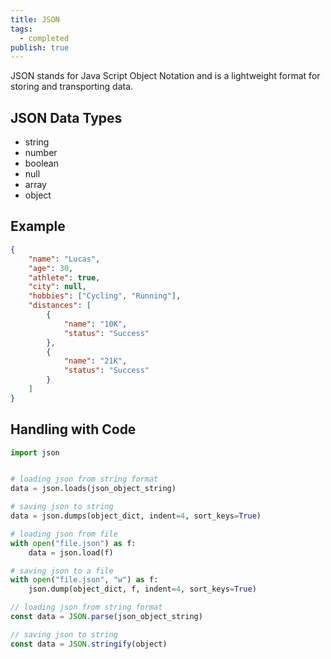 ```yaml
---
title: JSON
tags:
  - completed
publish: true
---
```

JSON stands for Java Script Object Notation and is a lightweight format for storing and transporting data.

## JSON Data Types

- string
- number
- boolean
- null
- array
- object

## Example

```json
{
    "name": "Lucas",
    "age": 30,
    "athlete": true,
    "city": null,
    "hobbies": ["Cycling", "Running"],
    "distances": [
        {
            "name": "10K",
            "status": "Success"
        },
        {
            "name": "21K",
            "status": "Success"
        }
    ]
}
```

## Handling with Code

```python title="python"
import json


# loading json from string format
data = json.loads(json_object_string)

# saving json to string
data = json.dumps(object_dict, indent=4, sort_keys=True)

# loading json from file
with open("file.json") as f:
    data = json.load(f)

# saving json to a file
with open("file.json", "w") as f:
    json.dump(object_dict, f, indent=4, sort_keys=True)
```

```js title="JavaScript"
// loading json from string format
const data = JSON.parse(json_object_string)

// saving json to string
const data = JSON.stringify(object)
```
